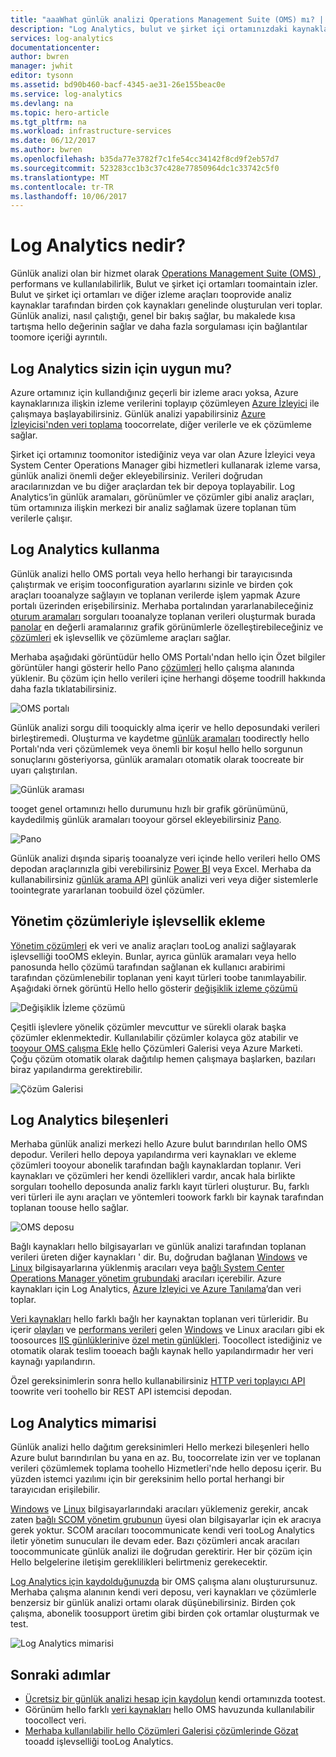 ```yaml
---
title: "aaaWhat günlük analizi Operations Management Suite (OMS) mı? | Microsoft Belgeleri"
description: "Log Analytics, bulut ve şirket içi ortamınızdaki kaynaklar tarafından oluşturulan işletimsel verileri toplayıp analiz etmenize yardımcı olan bir Operations Management Suite (OMS) hizmetidir.  Bu makalede hello farklı bileşenleri günlük analizi ve bağlantıları toodetailed içerik kısa bir genel bakış sağlar."
services: log-analytics
documentationcenter: 
author: bwren
manager: jwhit
editor: tysonn
ms.assetid: bd90b460-bacf-4345-ae31-26e155beac0e
ms.service: log-analytics
ms.devlang: na
ms.topic: hero-article
ms.tgt_pltfrm: na
ms.workload: infrastructure-services
ms.date: 06/12/2017
ms.author: bwren
ms.openlocfilehash: b35da77e3782f7c1fe54cc34142f8cd9f2eb57d7
ms.sourcegitcommit: 523283cc1b3c37c428e77850964dc1c33742c5f0
ms.translationtype: MT
ms.contentlocale: tr-TR
ms.lasthandoff: 10/06/2017
---
```

# <a name="what-is-log-analytics"></a>Log Analytics nedir?
Günlük analizi olan bir hizmet olarak [Operations Management Suite \(OMS\) ](../operations-management-suite/operations-management-suite-overview.md) , performans ve kullanılabilirlik, Bulut ve şirket içi ortamları toomaintain izler.  Bulut ve şirket içi ortamları ve diğer izleme araçları tooprovide analiz kaynaklar tarafından birden çok kaynakları genelinde oluşturulan veri toplar.  Günlük analizi, nasıl çalıştığı, genel bir bakış sağlar, bu makalede kısa tartışma hello değerinin sağlar ve daha fazla sorgulaması için bağlantılar toomore içeriği ayrıntılı.

## <a name="is-log-analytics-for-you"></a>Log Analytics sizin için uygun mu?
Azure ortamınız için kullandığınız geçerli bir izleme aracı yoksa, Azure kaynaklarınıza ilişkin izleme verilerini toplayıp çözümleyen [Azure İzleyici](../monitoring-and-diagnostics/monitoring-overview.md) ile çalışmaya başlayabilirsiniz.  Günlük analizi yapabilirsiniz [Azure İzleyicisi'nden veri toplama](log-analytics-azure-storage.md) toocorrelate, diğer verilerle ve ek çözümleme sağlar.

Şirket içi ortamınız toomonitor istediğiniz veya var olan Azure İzleyici veya System Center Operations Manager gibi hizmetleri kullanarak izleme varsa, günlük analizi önemli değer ekleyebilirsiniz.  Verileri doğrudan aracılarınızdan ve bu diğer araçlardan tek bir depoya toplayabilir.  Log Analytics’in günlük aramaları, görünümler ve çözümler gibi analiz araçları, tüm ortamınıza ilişkin merkezi bir analiz sağlamak üzere toplanan tüm verilerle çalışır.


## <a name="using-log-analytics"></a>Log Analytics kullanma
Günlük analizi hello OMS portalı veya hello herhangi bir tarayıcısında çalıştırmak ve erişim tooconfiguration ayarlarını sizinle ve birden çok araçları tooanalyze sağlayın ve toplanan verilerde işlem yapmak Azure portalı üzerinden erişebilirsiniz.  Merhaba portalından yararlanabileceğiniz [oturum aramaları](log-analytics-log-searches.md) sorguları tooanalyze toplanan verileri oluşturmak burada [panolar](log-analytics-dashboards.md) en değerli aramalarınız grafik görünümlerle özelleştirebileceğiniz ve [çözümleri](log-analytics-add-solutions.md) ek işlevsellik ve çözümleme araçları sağlar.

Merhaba aşağıdaki görüntüdür hello OMS Portalı'ndan hello için Özet bilgiler görüntüler hangi gösterir hello Pano [çözümleri](#add-functionality-with-management-solutions) hello çalışma alanında yüklenir.  Bu çözüm için hello verileri içine herhangi döşeme toodrill hakkında daha fazla tıklatabilirsiniz.

![OMS portalı](media/log-analytics-overview/portal.png)

Günlük analizi sorgu dili tooquickly alma içerir ve hello deposundaki verileri birleştiremedi.  Oluşturma ve kaydetme [günlük aramaları](log-analytics-log-searches.md) toodirectly hello Portalı'nda veri çözümlemek veya önemli bir koşul hello hello sorgunun sonuçlarını gösteriyorsa, günlük aramaları otomatik olarak toocreate bir uyarı çalıştırılan.

![Günlük araması](media/log-analytics-overview/log-search.png)

tooget genel ortamınızı hello durumunu hızlı bir grafik görünümünü, kaydedilmiş günlük aramaları tooyour görsel ekleyebilirsiniz [Pano](log-analytics-dashboards.md).   

![Pano](media/log-analytics-overview/dashboard.png)

Günlük analizi dışında sipariş tooanalyze veri içinde hello verileri hello OMS depodan araçlarınızla gibi verebilirsiniz [Power BI](log-analytics-powerbi.md) veya Excel.  Merhaba da kullanabilirsiniz [günlük arama API](log-analytics-log-search-api.md) günlük analizi veri veya diğer sistemlerle toointegrate yararlanan toobuild özel çözümler.

## <a name="add-functionality-with-management-solutions"></a>Yönetim çözümleriyle işlevsellik ekleme
[Yönetim çözümleri](log-analytics-add-solutions.md) ek veri ve analiz araçları tooLog analizi sağlayarak işlevselliği tooOMS ekleyin.  Bunlar, ayrıca günlük aramaları veya hello panosunda hello çözümü tarafından sağlanan ek kullanıcı arabirimi tarafından çözümlenebilir toplanan yeni kayıt türleri toobe tanımlayabilir.  Aşağıdaki örnek görüntü Hello hello gösterir [değişiklik izleme çözümü](log-analytics-change-tracking.md)

![Değişiklik İzleme çözümü](media/log-analytics-overview/change-tracking.png)

Çeşitli işlevlere yönelik çözümler mevcuttur ve sürekli olarak başka çözümler eklenmektedir.  Kullanılabilir çözümler kolayca göz atabilir ve [tooyour OMS çalışma Ekle](log-analytics-add-solutions.md) hello Çözümleri Galerisi veya Azure Marketi.  Çoğu çözüm otomatik olarak dağıtılıp hemen çalışmaya başlarken, bazıları biraz yapılandırma gerektirebilir.

![Çözüm Galerisi](media/log-analytics-overview/solution-gallery.png)

## <a name="log-analytics-components"></a>Log Analytics bileşenleri
Merhaba günlük analizi merkezi hello Azure bulut barındırılan hello OMS depodur.  Verileri hello depoya yapılandırma veri kaynakları ve ekleme çözümleri tooyour abonelik tarafından bağlı kaynaklardan toplanır.  Veri kaynakları ve çözümleri her kendi özellikleri vardır, ancak hala birlikte sorguları toohello deposunda analiz farklı kayıt türleri oluşturur.  Bu, farklı veri türleri ile aynı araçları ve yöntemleri toowork farklı bir kaynak tarafından toplanan toouse hello sağlar.

![OMS deposu](media/log-analytics-overview/overview.png)

Bağlı kaynakları hello bilgisayarları ve günlük analizi tarafından toplanan verileri üreten diğer kaynakları ' dir.  Bu, doğrudan bağlanan [Windows](log-analytics-windows-agents.md) ve [Linux](log-analytics-linux-agents.md) bilgisayarlarına yüklenmiş aracıları veya [bağlı System Center Operations Manager yönetim grubundaki](log-analytics-om-agents.md) aracıları içerebilir.  Azure kaynakları için Log Analytics, [Azure İzleyici ve Azure Tanılama](log-analytics-azure-storage.md)’dan veri toplar.

[Veri kaynakları](log-analytics-data-sources.md) hello farklı bağlı her kaynaktan toplanan veri türleridir.  Bu içerir [olayları](log-analytics-data-sources-windows-events.md) ve [performans verileri](log-analytics-data-sources-performance-counters.md) gelen [Windows](log-analytics-data-sources-windows-events.md) ve Linux aracıları gibi ek toosources [IIS günlüklerini](log-analytics-data-sources-iis-logs.md)ve [özel metin günlükleri](log-analytics-data-sources-custom-logs.md).  Toocollect istediğiniz ve otomatik olarak teslim tooeach bağlı kaynak hello yapılandırmadır her veri kaynağı yapılandırın.

Özel gereksinimlerin sonra hello kullanabilirsiniz [HTTP veri toplayıcı API](log-analytics-data-collector-api.md) toowrite veri toohello bir REST API istemcisi depodan.

## <a name="log-analytics-architecture"></a>Log Analytics mimarisi
Günlük analizi hello dağıtım gereksinimleri Hello merkezi bileşenleri hello Azure bulut barındırılan bu yana en az.  Bu, toocorrelate izin ver ve toplanan verileri çözümlemek toplama toohello Hizmetleri'nde hello deposu içerir.  Bu yüzden istemci yazılımı için bir gereksinim hello portal herhangi bir tarayıcıdan erişilebilir.

[Windows](log-analytics-windows-agents.md) ve [Linux](log-analytics-linux-agents.md) bilgisayarlarındaki aracıları yüklemeniz gerekir, ancak zaten [bağlı SCOM yönetim grubunun](log-analytics-om-agents.md) üyesi olan bilgisayarlar için ek aracıya gerek yoktur.  SCOM aracıları toocommunicate kendi veri tooLog Analytics iletir yönetim sunucuları ile devam eder.  Bazı çözümleri ancak aracıları toocommunicate günlük analizi ile doğrudan gerektirir.  Her bir çözüm için Hello belgelerine iletişim gereklilikleri belirtmeniz gerekecektir.

[Log Analytics için kaydolduğunuzda](log-analytics-get-started.md) bir OMS çalışma alanı oluşturursunuz.  Merhaba çalışma alanının kendi veri deposu, veri kaynakları ve çözümlerle benzersiz bir günlük analizi ortamı olarak düşünebilirsiniz. Birden çok çalışma, abonelik toosupport üretim gibi birden çok ortamlar oluşturmak ve test.

![Log Analytics mimarisi](media/log-analytics-overview/architecture.png)

## <a name="next-steps"></a>Sonraki adımlar
* [Ücretsiz bir günlük analizi hesap için kaydolun](log-analytics-get-started.md) kendi ortamınızda tootest.
* Görünüm hello farklı [veri kaynakları](log-analytics-data-sources.md) hello OMS havuzunda kullanılabilir toocollect veri.
* [Merhaba kullanılabilir hello Çözümleri Galerisi çözümlerinde Gözat](log-analytics-add-solutions.md) tooadd işlevselliği tooLog Analytics.

